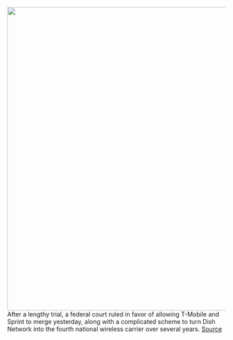 <img src='https://cdn.vox-cdn.com/thumbor/sLtqz0QEgH6-R9gHBLXg3EfK79I=/0x0:3000x2000/1200x800/filters:focal(1260x760:1740x1240)/cdn.vox-cdn.com/uploads/chorus_image/image/66300111/acasatro_180430_1777_sprint_Tmobile_0002.0.jpg' width='700px' /><br/>
After a lengthy trial, a federal court ruled in favor of allowing T-Mobile and Sprint to merge yesterday, along with a complicated scheme to turn Dish Network into the fourth national wireless carrier over several years.
<a href='https://www.theverge.com/2020/2/12/21134278/sprint-tmobile-merger-court-ruling-opinion-decision-explainer-carriers-antitrust'> Source <a/>